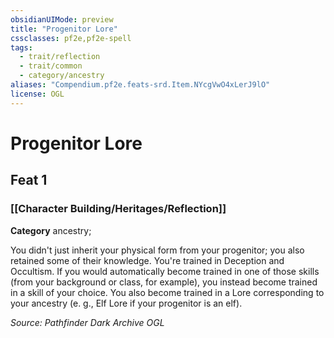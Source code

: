 ```yaml
---
obsidianUIMode: preview
title: "Progenitor Lore"
cssclasses: pf2e,pf2e-spell
tags:
  - trait/reflection
  - trait/common
  - category/ancestry
aliases: "Compendium.pf2e.feats-srd.Item.NYcgVwO4xLerJ9lO"
license: OGL
---
```

# Progenitor Lore
## Feat 1
### [[Character Building/Heritages/Reflection]]

**Category** ancestry; 




You didn't just inherit your physical form from your progenitor; you also retained some of their knowledge. You're trained in Deception and Occultism. If you would automatically become trained in one of those skills (from your background or class, for example), you instead become trained in a skill of your choice. You also become trained in a Lore corresponding to your ancestry (e. g., Elf Lore if your progenitor is an elf).

*Source: Pathfinder Dark Archive*
*OGL*